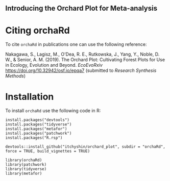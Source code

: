 ## Introducing the Orchard Plot for Meta-analysis

# Citing orchaRd

To cite `orchaRd` in publications one can use the following reference:

Nakagawa, S., Lagisz, M., O'Dea, R. E., Rutkowska, J., Yang, Y., Noble, D. W., & Senior, A. M. (2019). The Orchard Plot: Cultivating Forest Plots for Use in Ecology, Evolution and Beyond. *EcoEvoRxiv* https://doi.org/10.32942/osf.io/epqa7 (submitted to *Research Synthesis Methods*)

# Installation

To install `orchaRd` use the following code in R:

```
install.packages("devtools")
install.packages("tidyverse")
install.packages("metafor")
install.packages("patchwork")
install.packages("R.rsp")

devtools::install_github("itchyshin/orchard_plot", subdir = "orchaRd", force = TRUE, build_vignettes = TRUE)

library(orchaRd)
library(patchwork)
library(tidyverse)
library(metafor)
```
